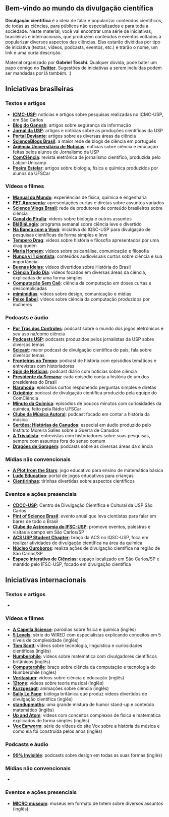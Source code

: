 ## Bem-vindo ao mundo da divulgação científica

**Divulgação científica** é a ideia de falar e popularizar conteúdos científicos, de todas as ciências, para públicos não especializados e para toda a sociedade. Neste material, você vai encontrar uma série de iniciativas, brasileiras e internacionais, que produzem conteúdos e eventos voltados à popularizar diversos aspectos das ciências. Elas estarão divididas por tipo de iniciativa (textos, vídeos, podcasts, eventos, etc.) e trarão o nome, um link e uma curta descrição.

Material organizado por **Gabriel Toschi**. Qualquer dúvida, pode bater um papo comigo no [**Twitter**](http://twitter.com/gabtoschi). Sugestões de iniciativas a serem incluídas podem ser mandadas por lá também. :)

## Iniciativas brasileiras

### Textos e artigos

* [**ICMC-USP**](https://icmc.usp.br/noticias/pesquisa): notícias e artigos sobre pesquisas realizadas no ICMC-USP, em São Carlos
* [**Blog do Ganesh**](https://medium.com/ganeshicmc): artigos sobre segurança da informação
* [**Jornal da USP**](https://jornal.usp.br/): artigos e notícias sobre as produções científicas da USP
* [**Portal Deviante**](https://www.deviante.com.br/): artigos sobre as diversas áreas da ciência
* [**ScienceBlogs Brasil**](http://scienceblogs.com.br/): a maior rede de blogs de ciência em português
* [**Agência Universitária de Notícias**](http://paineira.usp.br/aun/): notícias sobre ciência e educação feitas pelos alunos de Jornalismo da USP
* [**ComCiência**](http://www.comciencia.br/): revista eletrônica de jornalismo científico, produzida pelo Labjor-Unicamp
* [**Poeira Estelar**](https://www.poeiraestelar.net/): artigos sobre biologia, física e química produzidos por alunos da UFSCar

### Vídeos e filmes

* [**Manual do Mundo**](https://www.youtube.com/channel/UCKHhA5hN2UohhFDfNXB_cvQ): experiências de física, química e engenharia
* [**PET Apresenta**](https://www.youtube.com/playlist?list=PLmArSttE8gU3zQZUbMERn3f7gplohpJQO): apresentações curtas e diretas sobre assuntos variados
* [**Science Vlogs Brasil**](https://www.youtube.com/sciencevlogsbrasil): rede de produtores de conteúdo brasileiros sobre ciência
* [**Canal do Pirulla**](https://www.youtube.com/user/Pirulla25): vídeos sobre biologia e outros assuntos
* [**BláBláLogia**](https://www.youtube.com/channel/UC3Ooj_iDWELBumIEDejyNHQ): programa semanal sobre ciência leve e divertido
* [**Na Banca com a Vovó**](https://nabancacomavovo.wixsite.com/nbcv): iniciativa do IQSC-USP para divulgação de pesquisas científicas de forma simples e leve
* [**Tempero Drag**](https://www.youtube.com/channel/UCZdJE8KpuFm6NRafHTEIC-g): vídeos sobre história e filosofia apresentados por uma drag queen
* [**Maria Homem**](https://www.youtube.com/channel/UCeT74ntD25ACU_fVfUWZzsg): vídeos sobre psicanálise, comunicação e filosofia
* [**Nunca vi 1 cientista**](https://www.youtube.com/nuncaviumcientista): conteúdos audiovisuais curtos sobre ciência e sua importância
* [**Buenas Ideias**](https://www.youtube.com/channel/UCQRPDZMSwXFEDS67uc7kIdg): vídeos divertidos sobre História do Brasil
* [**Ciência Todo Dia**](https://www.youtube.com/channel/UCn9Erjy00mpnWeLnRqhsA1g): vídeos focados em diversas áreas da ciência, explicadas de uma forma simples
* [**Computação Sem Caô**](https://www.youtube.com/channel/UCaBOUYQGTZgIdMTXtZTosRQ): ciência da computação em doses curtas e descomplicadas
* [**mimimidias**](https://www.youtube.com/channel/UCg0CfiR_iKjBOYgeHps17BA): vídeos sobre design, comunicação e mídias
* [**Peixe Babel**](https://www.youtube.com/channel/UCqB90BBr6eNRaJl-kl30Xxw): vídeos sobre ciência da computação produzidos por mulheres

### Podcasts e áudio

* [**Por Trás dos Controles**](https://youtube.com/portrasdoscontroles): podcast sobre o mundo dos jogos eletrônicos e seu uso na/como ciência
* [**Podcasts USP**](https://jornal.usp.br/podcast/): podcasts produzidos pelos jornalistas da USP sobre diversos temas
* [**Scicast**](http://www.deviante.com.br/podcasts/scicast/): maior podcast de divulgação científica do país, fala sobre diversos temas
* [**Fronteiras no Tempo**](https://www.deviante.com.br/podcasts/fronteirasnotempo/): podcast de história com episódios temáticos e entrevistas com historiadores
* [**Spin de Notícias**](https://www.deviante.com.br/podcasts/spin/): podcast diário com notícias sobre ciência
* [**Presidente da Semana**](https://open.spotify.com/show/7M32AKysUDCeEa3EjnvmQN?si=JKeedM7LQSmPLxbeAsKpjA): cada episódio conta a história de um dos presidentes do Brasil
* [**Naruhodo**](https://www.b9.com.br/shows/naruhodo/): episódios curtos responendo perguntas simples e diretas
* [**Oxigênio**](http://oxigenio.comciencia.br/): podcast de divulgação científica produzido pela equipe do ComCiência
* [**Minuto da Química**](https://www.radio.ufscar.br/podcastfilter/quimica/): episódios de poucos minutos com curiosidades da química, feito pela Rádio UFSCar
* [**Clube da Música Autoral**](https://www.clubedamusicaautoral.com.br/): podcast focado em contar a história da música
* [**Sertões: Histórias de Canudos**](https://radiobatuta.com.br/especiais/sertoes-historias-de-canudos/): especial em áudio produzido pelo Instituto Moreira Salles sobre a Guerra de Canudos
* [**A Trivialista**](https://halfdeaf.com.br/shows/a-trivialista/): entrevistas com historiadores sobre suas pesquisas, sempre com assuntos fora do senso comum
* [**Dragões de Garagem**](http://dragoesdegaragem.com/): podcasts sobre as diversas áreas da ciência

### Mídias não convencionais

* [**A Plot from the Stars**](https://gabtoschi.itch.io/plotfromthestars): jogo educativo para ensino de matemática básica
* [**Ludo Educativo**](https://www.ludoeducativo.com.br/pt/): portal de jogos educativos para crianças
* [**Cientirinhas**](http://dragoesdegaragem.com/cientirinhas/): tirinhas divertidas sobre aspectos científicos

### Eventos e ações presenciais

* [**CDCC-USP**](https://cdcc.usp.br/): Centro de Divulgação Científica e Cultural da USP São Carlos
* [**Pint of Science Brasil**](http://pintofscience.com.br/): evento anual que leva cientistas para falar em bares de todo o Brasil
* [**Clube de Astronomia do IFSC-USP**](https://www.facebook.com/caifsc): promove eventos, palestras e visitas a campo em São Carlos/SP
* [**ACS USP Student Chapter**](https://uspstudentchapter.wixsite.com/acsusp): braço da ACS no IQSC-USP, foca em realizar atividades de divulgação científica na área da química
* [**Núcleo Ouroboros**](https://www.facebook.com/ouroborosusfcar): realiza ações de divulgação científica na região de São Carlos/SP
* [**Espaço Interativo de Ciências**](http://eic.ifsc.usp.br/): espaço localizado em São Carlos/SP e mantido pelo IFSC-USP, focado em divulgação científica

## Iniciativas internacionais

### Textos e artigos

* 

### Vídeos e filmes

* [**A Capella Science**](https://www.youtube.com/user/acapellascience/): paródias sobre física e química (inglês)
* [**5 Levels**](https://www.wired.com/video/series/5-levels): série do WIRED com especialistas explicando conceitos em 5 níveis de complexidade (inglês)
* [**Tom Scott**](https://www.youtube.com/tomscottgo): vídeos sobre tecnologia, linguística e curiosidades científicas (inglês)
* [**Numberphile**](https://www.youtube.com/user/numberphile): vídeos sobre matemática com divulgadores científicos britânicos (inglês)
* [**Computerphile**](https://www.youtube.com/user/Computerphile): braço sobre ciência da computação e tecnologia do Numberphile (inglês)
* [**Veritasium**](https://www.youtube.com/user/1veritasium): vídeos sobre ciência e educação (inglês)
* [**12tone**](https://www.youtube.com/channel/UCTUtqcDkzw7bisadh6AOx5w): vídeos sobre teoria musical (inglês)
* [**Kurzgesagt**](https://www.youtube.com/channel/UCsXVk37bltHxD1rDPwtNM8Q): animações sobre ciência (inglês)
* [**Sally Le Page**](https://www.youtube.com/user/shedscience/): bióloga britânica que produz vídeos divertidos de divulgação científica (inglês)
* [**standupmaths**](https://www.youtube.com/channel/UCSju5G2aFaWMqn-_0YBtq5A): uma grande mistura de humor stand-up e conteúdo matemático (inglês)
* [**Up and Atom**](https://www.youtube.com/channel/UCSIvk78tK2TiviLQn4fSHaw): vídeos com conceitos complexos de física e matemática explicados de forma simples (inglês)
* [**Vox Earworm**](https://www.youtube.com/playlist?list=PLJ8cMiYb3G5fyqfIwGjH2fYC5fFLfdwW4): série de vídeos do site Vox sobre a história da música e como ela foi construída pelos anos (inglês)

### Podcasts e áudio

* [**99% Invisible**](https://99percentinvisible.org/): podcasts sobre design em todas as suas formas (inglês)

### Mídias não convencionais

* 

### Eventos e ações presenciais

* [**MICRO museum**](https://micro.ooo/): museus em formato de totem sobre diversos assuntos (inglês)
